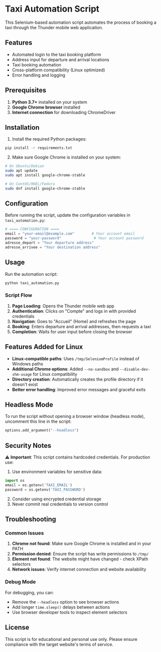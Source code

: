# Taxi Automation Script

This Selenium-based automation script automates the process of booking a taxi through the Thunder mobile web application.

## Features

- Automated login to the taxi booking platform
- Address input for departure and arrival locations
- Taxi booking automation
- Cross-platform compatibility (Linux optimized)
- Error handling and logging

## Prerequisites

1. **Python 3.7+** installed on your system
2. **Google Chrome browser** installed
3. **Internet connection** for downloading ChromeDriver

## Installation

1. Install the required Python packages:
```bash
pip install -r requirements.txt
```

2. Make sure Google Chrome is installed on your system:
```bash
# On Ubuntu/Debian
sudo apt update
sudo apt install google-chrome-stable

# On CentOS/RHEL/Fedora
sudo dnf install google-chrome-stable
```

## Configuration

Before running the script, update the configuration variables in `taxi_automation.py`:

```python
# ==== CONFIGURATION ====
email = "your-email@example.com"        # Your account email
password = "your-password"               # Your account password
adresse_depart = "Your departure address"
adresse_arrivee = "Your destination address"
```

## Usage

Run the automation script:

```bash
python taxi_automation.py
```

### Script Flow

1. **Page Loading**: Opens the Thunder mobile web app
2. **Authentication**: Clicks on "Compte" and logs in with provided credentials
3. **Navigation**: Goes to "Accueil" (Home) and refreshes the page
4. **Booking**: Enters departure and arrival addresses, then requests a taxi
5. **Completion**: Waits for user input before closing the browser

## Features Added for Linux

- **Linux-compatible paths**: Uses `/tmp/SeleniumProfile` instead of Windows paths
- **Additional Chrome options**: Added `--no-sandbox` and `--disable-dev-shm-usage` for Linux compatibility
- **Directory creation**: Automatically creates the profile directory if it doesn't exist
- **Better error handling**: Improved error messages and graceful exits

## Headless Mode

To run the script without opening a browser window (headless mode), uncomment this line in the script:

```python
options.add_argument("--headless")
```

## Security Notes

⚠️ **Important**: This script contains hardcoded credentials. For production use:

1. Use environment variables for sensitive data:
```python
import os
email = os.getenv('TAXI_EMAIL')
password = os.getenv('TAXI_PASSWORD')
```

2. Consider using encrypted credential storage
3. Never commit real credentials to version control

## Troubleshooting

### Common Issues

1. **Chrome not found**: Make sure Google Chrome is installed and in your PATH
2. **Permission denied**: Ensure the script has write permissions to `/tmp/`
3. **Element not found**: The website might have changed - check XPath selectors
4. **Network issues**: Verify internet connection and website availability

### Debug Mode

For debugging, you can:
- Remove the `--headless` option to see browser actions
- Add longer `time.sleep()` delays between actions
- Use browser developer tools to inspect element selectors

## License

This script is for educational and personal use only. Please ensure compliance with the target website's terms of service.
